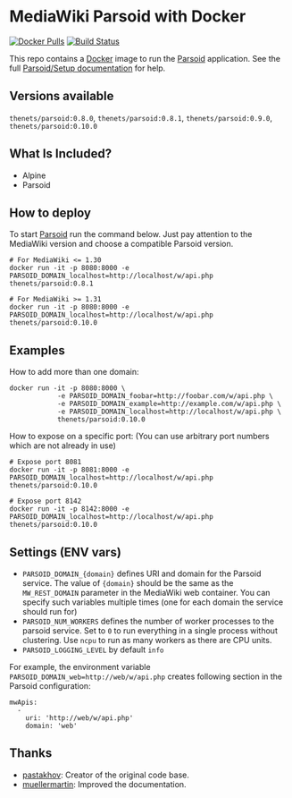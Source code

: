   # MediaWiki Parsoid with Docker

[![Docker Pulls](https://img.shields.io/docker/pulls/thenets/parsoid.svg?style=flat-square)](https://hub.docker.com/r/thenets/parsoid/) [![Build Status](https://travis-ci.org/thenets/docker-parsoid.svg?branch=master)](https://travis-ci.org/thenets/docker-parsoid)

This repo contains a [Docker](https://docs.docker.com/) image to run the [Parsoid](https://www.mediawiki.org/wiki/Parsoid) application. See the full [Parsoid/Setup documentation](https://www.mediawiki.org/wiki/Parsoid/Setup#Docker) for help.

## Versions available

`thenets/parsoid:0.8.0`, `thenets/parsoid:0.8.1`, `thenets/parsoid:0.9.0`, `thenets/parsoid:0.10.0`

## What Is Included?
- Alpine
- Parsoid

## How to deploy
To start [Parsoid](https://www.mediawiki.org/wiki/Parsoid) run the command below. Just pay attention to the MediaWiki version and choose a compatible Parsoid version.

```
# For MediaWiki <= 1.30
docker run -it -p 8080:8000 -e PARSOID_DOMAIN_localhost=http://localhost/w/api.php thenets/parsoid:0.8.1

# For MediaWiki >= 1.31
docker run -it -p 8080:8000 -e PARSOID_DOMAIN_localhost=http://localhost/w/api.php thenets/parsoid:0.10.0
```

## Examples

How to add more than one domain:

```
docker run -it -p 8080:8000 \
            -e PARSOID_DOMAIN_foobar=http://foobar.com/w/api.php \
            -e PARSOID_DOMAIN_example=http://example.com/w/api.php \
            -e PARSOID_DOMAIN_localhost=http://localhost/w/api.php \
            thenets/parsoid:0.10.0
```

How to expose on a specific port: (You can use arbitrary port numbers which are not already in use)

```
# Expose port 8081
docker run -it -p 8081:8000 -e PARSOID_DOMAIN_localhost=http://localhost/w/api.php thenets/parsoid:0.10.0

# Expose port 8142
docker run -it -p 8142:8000 -e PARSOID_DOMAIN_localhost=http://localhost/w/api.php thenets/parsoid:0.10.0
```

## Settings (ENV vars)

- `PARSOID_DOMAIN_{domain}` defines URI and domain for the Parsoid service. The value of `{domain}` should be the same as the `MW_REST_DOMAIN` parameter in the MediaWiki web container. You can specify such variables multiple times (one for each domain the service should run for)
- `PARSOID_NUM_WORKERS` defines the number of worker processes to the parsoid service. Set to `0` to run everything in a single process without clustering. Use `ncpu` to run as many workers as there are CPU units.
- `PARSOID_LOGGING_LEVEL` by default `info`

For example, the environment variable `PARSOID_DOMAIN_web=http://web/w/api.php` creates following section in the Parsoid configuration:
```
mwApis:
  -
    uri: 'http://web/w/api.php'
    domain: 'web'
```

## Thanks 

- [pastakhov](https://github.com/pastakhov): Creator of the original code base.
- [muellermartin](https://github.com/muellermartin): Improved the documentation.

